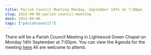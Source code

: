 ```yaml
---
title: Parish Council Meeting Monday, September 14th at 7:00pm.
slug: 2015-09-06-parish-council-meeting
date: 2015-09-06
tags: ["parishcouncil"]
---
```


There will be a Parish Council Meeting  in Lightwood Green Chapel on
Monday 14th September at 7:00pm. You can view the Agenda for the meeting
[here](https://drive.google.com/drive/folders/0B2XEOILWjIK3U0ltblU5VzRjNDg)
All are welcome to attend.
